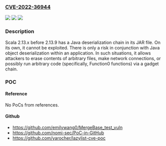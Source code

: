 ### [CVE-2022-36944](https://cve.mitre.org/cgi-bin/cvename.cgi?name=CVE-2022-36944)
![](https://img.shields.io/static/v1?label=Product&message=n%2Fa&color=blue)
![](https://img.shields.io/static/v1?label=Version&message=n%2Fa&color=blue)
![](https://img.shields.io/static/v1?label=Vulnerability&message=n%2Fa&color=brighgreen)

### Description

Scala 2.13.x before 2.13.9 has a Java deserialization chain in its JAR file. On its own, it cannot be exploited. There is only a risk in conjunction with Java object deserialization within an application. In such situations, it allows attackers to erase contents of arbitrary files, make network connections, or possibly run arbitrary code (specifically, Function0 functions) via a gadget chain.

### POC

#### Reference
No PoCs from references.

#### Github
- https://github.com/emilywang0/MergeBase_test_vuln
- https://github.com/nomi-sec/PoC-in-GitHub
- https://github.com/yarocher/lazylist-cve-poc

